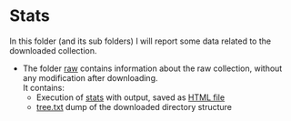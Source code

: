 # Stats

In this folder (and its sub folders) I will report some data related to the downloaded collection.


- The folder [raw](./raw/) contains information about the raw collection, without any modification after downloading.  
It contains:
    - Execution of [stats](./stats.ipynb) with output, saved as [HTML file](./raw/stats.html)
    - [tree.txt](./raw/tree.txt) dump of the downloaded directory structure
